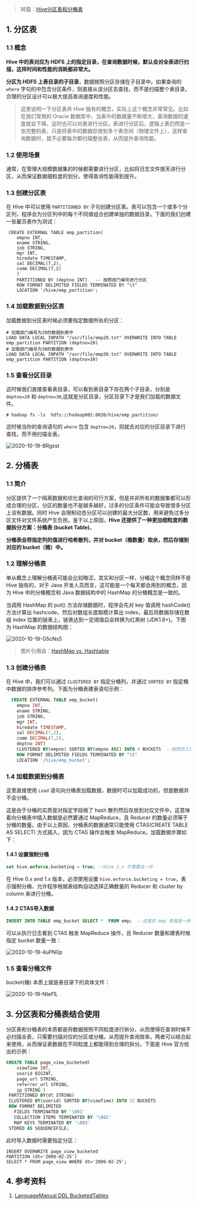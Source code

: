 > 转载：[Hive分区表和分桶表](https://github.com/heibaiying/BigData-Notes/blob/master/notes/Hive%E5%88%86%E5%8C%BA%E8%A1%A8%E5%92%8C%E5%88%86%E6%A1%B6%E8%A1%A8.md)

## 1. 分区表

### 1.1 概念

**Hive 中的表对应为 HDFS 上的指定目录，在查询数据时候，默认会对全表进行扫描，这样时间和性能的消耗都非常大。**

**分区为 HDFS 上表目录的子目录**，数据按照分区存储在子目录中。如果查询的 `where` 字句的中包含分区条件，则直接从该分区去查找，而不是扫描整个表目录，合理的分区设计可以极大提高查询速度和性能。

>这里说明一下分区表并 Hive 独有的概念，实际上这个概念非常常见。比如在我们常用的 Oracle 数据库中，当表中的数据量不断增大，查询数据的速度就会下降，这时也可以对表进行分区。表进行分区后，逻辑上表仍然是一张完整的表，只是将表中的数据存放到多个表空间（物理文件上），这样查询数据时，就不必要每次都扫描整张表，从而提升查询性能。

### 1.2  使用场景

通常，在管理大规模数据集的时候都需要进行分区，比如将日志文件按天进行分区，从而保证数据细粒度的划分，使得查询性能得到提升。

### 1.3 创建分区表

在 Hive 中可以使用 `PARTITIONED BY` 子句创建分区表。表可以包含一个或多个分区列，程序会为分区列中的每个不同值组合创建单独的数据目录。下面的我们创建一张雇员表作为测试：

```shell
 CREATE EXTERNAL TABLE emp_partition(
    empno INT,
    ename STRING,
    job STRING,
    mgr INT,
    hiredate TIMESTAMP,
    sal DECIMAL(7,2),
    comm DECIMAL(7,2)
    )
    PARTITIONED BY (deptno INT)   -- 按照部门编号进行分区
    ROW FORMAT DELIMITED FIELDS TERMINATED BY "\t"
    LOCATION '/hive/emp_partition';
```

### 1.4 加载数据到分区表

加载数据到分区表时候必须要指定数据所处的分区：

```shell
# 加载部门编号为20的数据到表中
LOAD DATA LOCAL INPATH "/usr/file/emp20.txt" OVERWRITE INTO TABLE emp_partition PARTITION (deptno=20)
# 加载部门编号为30的数据到表中
LOAD DATA LOCAL INPATH "/usr/file/emp30.txt" OVERWRITE INTO TABLE emp_partition PARTITION (deptno=30)
```

### 1.5 查看分区目录

这时候我们直接查看表目录，可以看到表目录下存在两个子目录，分别是 `deptno=20` 和 `deptno=30`,这就是分区目录，分区目录下才是我们加载的数据文件。

```shell
# hadoop fs -ls  hdfs://hadoop001:8020/hive/emp_partition/
```

这时候当你的查询语句的 `where` 包含 `deptno=20`，则就去对应的分区目录下进行查找，而不用扫描全表。

![2020-10-19-BRgsst](https://image.ldbmcs.com/2020-10-19-BRgsst.jpg)

## 2. 分桶表

### 1.1 简介

分区提供了一个隔离数据和优化查询的可行方案，但是并非所有的数据集都可以形成合理的分区，分区的数量也不是越多越好，过多的分区条件可能会导致很多分区上没有数据。同时 Hive 会限制动态分区可以创建的最大分区数，用来避免过多分区文件对文件系统产生负担。鉴于以上原因，**Hive 还提供了一种更加细粒度的数据拆分方案：分桶表 (bucket Table)**。

**分桶表会将指定列的值进行哈希散列，并对 bucket（桶数量）取余，然后存储到对应的 bucket（桶）中。**

### 1.2 理解分桶表

单从概念上理解分桶表可能会比较晦涩，其实和分区一样，分桶这个概念同样不是 Hive 独有的，对于 Java 开发人员而言，这可能是一个每天都会用到的概念，因为 Hive 中的分桶概念和 Java 数据结构中的 HashMap 的分桶概念是一致的。

当调用 HashMap 的 put() 方法存储数据时，程序会先对 key 值调用 hashCode() 方法计算出 hashcode，然后对数组长度取模计算出 index，最后将数据存储在数组 index 位置的链表上，链表达到一定阈值后会转换为红黑树 (JDK1.8+)。下图为 HashMap 的数据结构图：

![2020-10-19-G5cNs5](https://image.ldbmcs.com/2020-10-19-G5cNs5.jpg)

> 图片引用自：[HashMap vs. Hashtable](http://www.itcuties.com/java/hashmap-hashtable/)

### 1.3 创建分桶表

在 Hive 中，我们可以通过 `CLUSTERED BY` 指定分桶列，并通过 `SORTED BY` 指定桶中数据的排序参考列。下面为分桶表建表语句示例：

```sql
  CREATE EXTERNAL TABLE emp_bucket(
    empno INT,
    ename STRING,
    job STRING,
    mgr INT,
    hiredate TIMESTAMP,
    sal DECIMAL(7,2),
    comm DECIMAL(7,2),
    deptno INT)
    CLUSTERED BY(empno) SORTED BY(empno ASC) INTO 4 BUCKETS  --按照员工编号散列到四个 bucket 中
    ROW FORMAT DELIMITED FIELDS TERMINATED BY "\t"
    LOCATION '/hive/emp_bucket';
```

### 1.4 加载数据到分桶表

这里直接使用 `Load` 语句向分桶表加载数据，数据时可以加载成功的，但是数据并不会分桶。

这是由于分桶的实质是对指定字段做了 hash 散列然后存放到对应文件中，这意味着向分桶表中插入数据是必然要通过 MapReduce，且 Reducer 的数量必须等于分桶的数量。由于以上原因，分桶表的数据通常只能使用 CTAS(CREATE TABLE AS SELECT) 方式插入，因为 CTAS 操作会触发 MapReduce。加载数据步骤如下：

#### 1.4.1 设置强制分桶

```sql
set hive.enforce.bucketing = true; --Hive 2.x 不需要这一步
```
在 Hive 0.x and 1.x 版本，必须使用设置 `hive.enforce.bucketing = true`，表示强制分桶，允许程序根据表结构自动选择正确数量的 Reducer 和 cluster by  column 来进行分桶。

#### 1.4.2 CTAS导入数据

```sql
INSERT INTO TABLE emp_bucket SELECT *  FROM emp;  --这里的 emp 表就是一张普通的雇员表
```

可以从执行日志看到 CTAS 触发 MapReduce 操作，且 Reducer 数量和建表时候指定 bucket 数量一致：

![2020-10-19-4uPN0p](https://image.ldbmcs.com/2020-10-19-4uPN0p.jpg)

### 1.5 查看分桶文件

bucket(桶) 本质上就是表目录下的具体文件：

![2020-10-19-Ntef1L](https://image.ldbmcs.com/2020-10-19-Ntef1L.jpg)

## 3. 分区表和分桶表结合使用

分区表和分桶表的本质都是将数据按照不同粒度进行拆分，从而使得在查询时候不必扫描全表，只需要扫描对应的分区或分桶，从而提升查询效率。两者可以结合起来使用，从而保证表数据在不同粒度上都能得到合理的拆分。下面是 Hive 官方给出的示例：

```sql
CREATE TABLE page_view_bucketed(
	viewTime INT, 
    userid BIGINT,
    page_url STRING, 
    referrer_url STRING,
    ip STRING )
 PARTITIONED BY(dt STRING)
 CLUSTERED BY(userid) SORTED BY(viewTime) INTO 32 BUCKETS
 ROW FORMAT DELIMITED
   FIELDS TERMINATED BY '\001'
   COLLECTION ITEMS TERMINATED BY '\002'
   MAP KEYS TERMINATED BY '\003'
 STORED AS SEQUENCEFILE;
```

此时导入数据时需要指定分区：

```shell
INSERT OVERWRITE page_view_bucketed
PARTITION (dt='2009-02-25')
SELECT * FROM page_view WHERE dt='2009-02-25';
```

## 4. 参考资料

1. [LanguageManual DDL BucketedTables](https://cwiki.apache.org/confluence/display/Hive/LanguageManual+DDL+BucketedTables)
